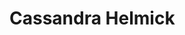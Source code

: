<!doctype html>
<html lang="en">
<head>
  <meta charset="utf-8">
  <title>IT Pearl | Cassandra Helmick</title>
  <meta name="description" content="A collection from Portfolio" />
  <meta name="author" content="Cassandra Helmick" />
  <link href="assets/css/style.css" rel="stylesheet" />
</head>
<body>
  <h1>Cassandra Helmick</h1>
</body>